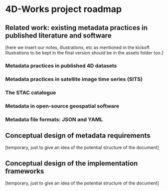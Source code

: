 # 4D-Works project roadmap

## Related work: existing metadata practices in published literature and software
[here we insert our notes, illustrations, etc as mentioned in the kickoff. Illustrations to be kept in the final version should be in the assets folder too.]

### Metadata practices in published 4D datasets


### Metadata practices in satellite image time series (SITS)


### The STAC catalogue


### Metadata in open-source geospatial software


### Metadata file formats: JSON and YAML



## Conceptual design of metadata requirements
[temporary, just to give an idea of the potential structure of the document]

## Conceptual design of the implementation frameworks
[temporary, just to give an idea of the potential structure of the document]
